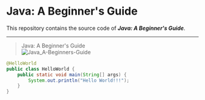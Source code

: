 # Java: A Beginner's Guide
This repository contains the source code of ___Java: A Beginner's Guide___.

<hr style="color: deepskyblue">

> Java: A Beginner's Guide  
![Java_A-Beginners-Guide](https://https://github.com/chioio/java_a-beginners-guide-code/Java_A-Beginners-Guide.png)

```java
@HelloWorld
public class HelloWorld {
    public static void main(String[] args) {
        System.out.println("Hello World!!!");
    }
}
```




